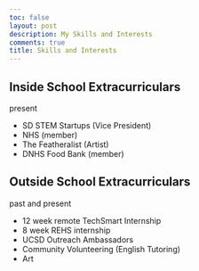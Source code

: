 ```yaml
---
toc: false
layout: post
description: My Skills and Interests
comments: true
title: Skills and Interests
---
```


## Inside School Extracurriculars
present
- SD STEM Startups (Vice President)
- NHS (member)
- The Featheralist (Artist)
- DNHS Food Bank (member)

## Outside School Extracurriculars
past and present
- 12 week remote TechSmart Internship
- 8 week REHS internship
- UCSD Outreach Ambassadors
- Community Volunteering (English Tutoring)
- Art